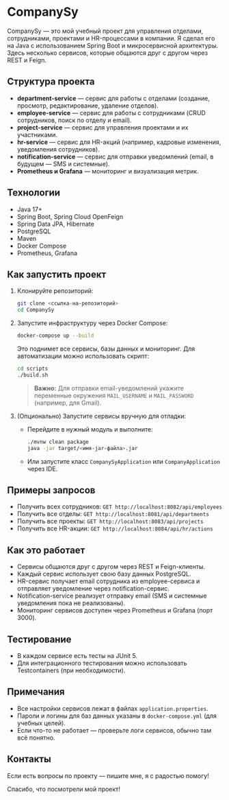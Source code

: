 # CompanySy

CompanySy — это мой учебный проект для управления отделами, сотрудниками, проектами и HR-процессами в компании. Я сделал его на Java с использованием Spring Boot и микросервисной архитектуры. Здесь несколько сервисов, которые общаются друг с другом через REST и Feign.

## Структура проекта
- **department-service** — сервис для работы с отделами (создание, просмотр, редактирование, удаление отделов).
- **employee-service** — сервис для работы с сотрудниками (CRUD сотрудников, поиск по отделу и email).
- **project-service** — сервис для управления проектами и их участниками.
- **hr-service** — сервис для HR-акций (например, кадровые изменения, уведомления сотрудников).
- **notification-service** — сервис для отправки уведомлений (email, в будущем — SMS и системные).
- **Prometheus и Grafana** — мониторинг и визуализация метрик.

## Технологии
- Java 17+
- Spring Boot, Spring Cloud OpenFeign
- Spring Data JPA, Hibernate
- PostgreSQL
- Maven
- Docker Compose
- Prometheus, Grafana

## Как запустить проект
1. Клонируйте репозиторий:
   ```bash
   git clone <ссылка-на-репозиторий>
   cd CompanySy
   ```
2. Запустите инфраструктуру через Docker Compose:
   ```bash
   docker-compose up --build
   ```
   Это поднимет все сервисы, базы данных и мониторинг. Для автоматизации можно использовать скрипт:
   ```bash
   cd scripts
   ./build.sh
   ```
   > **Важно:** Для отправки email-уведомлений укажите переменные окружения `MAIL_USERNAME` и `MAIL_PASSWORD` (например, для Gmail).

3. (Опционально) Запустите сервисы вручную для отладки:
   - Перейдите в нужный модуль и выполните:
     ```bash
     ./mvnw clean package
     java -jar target/<имя-jar-файла>.jar
     ```
   - Или запустите класс `CompanySyApplication` или `CompanyApplication` через IDE.

## Примеры запросов
- Получить всех сотрудников: `GET http://localhost:8082/api/employees`
- Получить все отделы: `GET http://localhost:8081/api/departments`
- Получить все проекты: `GET http://localhost:8083/api/projects`
- Получить все HR-акции: `GET http://localhost:8084/api/hr/actions`

## Как это работает
- Сервисы общаются друг с другом через REST и Feign-клиенты.
- Каждый сервис использует свою базу данных PostgreSQL.
- HR-сервис получает email сотрудника из employee-сервиса и отправляет уведомление через notification-сервис.
- Notification-service реализует отправку email (SMS и системные уведомления пока не реализованы).
- Мониторинг сервисов доступен через Prometheus и Grafana (порт 3000).

## Тестирование
- В каждом сервисе есть тесты на JUnit 5.
- Для интеграционного тестирования можно использовать Testcontainers (при необходимости).

## Примечания
- Все настройки сервисов лежат в файлах `application.properties`.
- Пароли и логины для баз данных указаны в `docker-compose.yml` (для учебных целей).
- Если что-то не работает — проверьте логи сервисов, обычно там всё понятно.

## Контакты
Если есть вопросы по проекту — пишите мне, я с радостью помогу!

Спасибо, что посмотрели мой проект! 